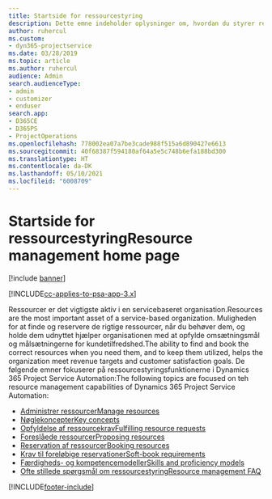 ```yaml
---
title: Startside for ressourcestyring
description: Dette emne indeholder oplysninger om, hvordan du styrer ressourcer.
author: ruhercul
ms.custom:
- dyn365-projectservice
ms.date: 03/28/2019
ms.topic: article
ms.author: ruhercul
audience: Admin
search.audienceType:
- admin
- customizer
- enduser
search.app:
- D365CE
- D365PS
- ProjectOperations
ms.openlocfilehash: 778002ea07a7be3cade988f515a6d890427e6613
ms.sourcegitcommit: 40f68387f594180af64a5e5c748b6efa188bd300
ms.translationtype: HT
ms.contentlocale: da-DK
ms.lasthandoff: 05/10/2021
ms.locfileid: "6008709"
---
```

# <a name="resource-management-home-page"></a><span data-ttu-id="c2f98-103">Startside for ressourcestyring</span><span class="sxs-lookup"><span data-stu-id="c2f98-103">Resource management home page</span></span>

[!include [banner](../includes/psa-now-project-operations.md)]

[!INCLUDE[cc-applies-to-psa-app-3.x](../includes/cc-applies-to-psa-app-3x.md)]

<span data-ttu-id="c2f98-104">Ressourcer er det vigtigste aktiv i en servicebaseret organisation.</span><span class="sxs-lookup"><span data-stu-id="c2f98-104">Resources are the most important asset of a service-based organization.</span></span> <span data-ttu-id="c2f98-105">Muligheden for at finde og reservere de rigtige ressourcer, når du behøver dem, og holde dem udnyttet hjælper organisationen med at opfylde omsætningsmål og målsætningerne for kundetilfredshed.</span><span class="sxs-lookup"><span data-stu-id="c2f98-105">The ability to find and book the correct resources when you need them, and to keep them utilized, helps the organization meet revenue targets and customer satisfaction goals.</span></span> <span data-ttu-id="c2f98-106">De følgende emner fokuserer på ressourcestyringsfunktionerne i Dynamics 365 Project Service Automation:</span><span class="sxs-lookup"><span data-stu-id="c2f98-106">The following topics are focused on teh resource management capabilities of Dynamics 365 Project Service Automation:</span></span>

- [<span data-ttu-id="c2f98-107">Administrer ressourcer</span><span class="sxs-lookup"><span data-stu-id="c2f98-107">Manage resources</span></span>](manage-resources.md)
- [<span data-ttu-id="c2f98-108">Nøglekoncepter</span><span class="sxs-lookup"><span data-stu-id="c2f98-108">Key concepts</span></span>](reports-key-concepts.md)
- [<span data-ttu-id="c2f98-109">Opfyldelse af ressourcekrav</span><span class="sxs-lookup"><span data-stu-id="c2f98-109">Fulfilling resource requests</span></span>](resource-management-fulfill-requests.md)
- [<span data-ttu-id="c2f98-110">Foreslåede ressourcer</span><span class="sxs-lookup"><span data-stu-id="c2f98-110">Proposing resources</span></span>](resource-management-propose-resources.md)
- [<span data-ttu-id="c2f98-111">Reservation af ressourcer</span><span class="sxs-lookup"><span data-stu-id="c2f98-111">Booking resources</span></span>](resource-management-book-resources-scheduleboard.md)
- [<span data-ttu-id="c2f98-112">Krav til foreløbige reservationer</span><span class="sxs-lookup"><span data-stu-id="c2f98-112">Soft-book requirements</span></span>](resource-management-softbook-requirements.md)
- [<span data-ttu-id="c2f98-113">Færdigheds- og kompetencemodeller</span><span class="sxs-lookup"><span data-stu-id="c2f98-113">Skills and proficiency models</span></span>](resource-management-skills-proficiency.md)
- [<span data-ttu-id="c2f98-114">Ofte stillede spørgsmål om ressourcestyring</span><span class="sxs-lookup"><span data-stu-id="c2f98-114">Resource management FAQ</span></span>](resource-management-faq.md)


[!INCLUDE[footer-include](../includes/footer-banner.md)]